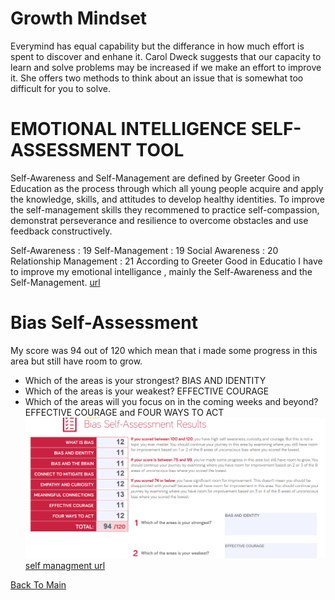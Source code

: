 # Growth Mindset
Everymind has equal capability but the differance in how much effort is spent to discover and enhane it.
 Carol Dweck suggests that our capacity to learn and solve problems may be increased if we make an effort to improve it. 
 She offers two methods to think about an issue that is somewhat too difficult for you to solve.

 # EMOTIONAL INTELLIGENCE SELF-ASSESSMENT TOOL 
 Self-Awareness and Self-Management are defined by Greeter Good in Education as the process through which all young people acquire and apply the knowledge, skills, and attitudes to develop healthy identities. To improve the self-management skills they recommened to practice self-compassion, demonstrat perseverance and resilience to overcome obstacles and use feedback constructively.
 
Self-Awareness : 19 Self-Management : 19 Social Awareness : 20 Relationship Management : 21 
 According to Greeter Good in Educatio I have to improve my emotional intelligance , mainly the Self-Awareness and the Self-Management.
 [url](https://codefellows.github.io/common_curriculum/career_coaching/201/emotional-intelligence-assessment.pdf)

# Bias Self-Assessment
My score was 94 out of 120 which mean that i made some progress in this area but still have room to grow.

 - Which of the areas is your strongest? BIAS AND IDENTITY
 - Which of the areas is your weakest? EFFECTIVE COURAGE
 - Which of the areas will you focus on in the coming weeks and beyond? EFFECTIVE COURAGE and FOUR WAYS TO ACT
 ![biAS_assesment](./images/bias%20self%20asesment.png)
 [self managment url](https://codefellows.github.io/common_curriculum/career_coaching/301/bias-assessment.pdf)

[Back To Main](./README.md)
